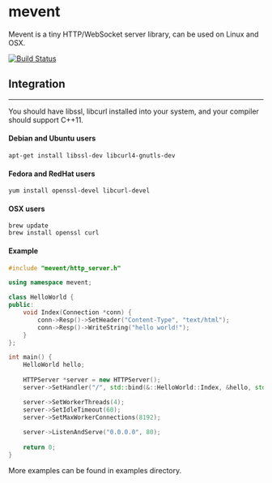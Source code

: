 # mevent
Mevent is a tiny HTTP/WebSocket server library, can be used on Linux and OSX.

[![Build Status](https://travis-ci.org/looyao/mevent.svg?branch=master)](https://travis-ci.org/looyao/mevent)

## Integration
--------

You should have libssl, libcurl installed into your system, and your compiler should support C++11. 

#### Debian and Ubuntu users
```
apt-get install libssl-dev libcurl4-gnutls-dev
```

#### Fedora and RedHat users
```
yum install openssl-devel libcurl-devel
```

#### OSX users
```
brew update
brew install openssl curl
```

#### Example

```cpp
#include "mevent/http_server.h"

using namespace mevent;

class HelloWorld {
public:
    void Index(Connection *conn) {
        conn->Resp()->SetHeader("Content-Type", "text/html");
        conn->Resp()->WriteString("hello world!");
    }
};

int main() {
    HelloWorld hello;
    
    HTTPServer *server = new HTTPServer();
    server->SetHandler("/", std::bind(&::HelloWorld::Index, &hello, std::placeholders::_1));

    server->SetWorkerThreads(4);
    server->SetIdleTimeout(60);
    server->SetMaxWorkerConnections(8192);
    
    server->ListenAndServe("0.0.0.0", 80);
    
    return 0;
}
```

More examples can be found in examples directory.

